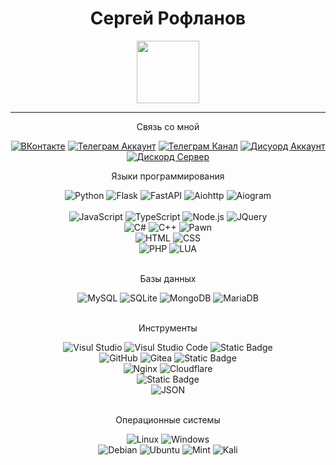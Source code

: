 <h1 align="center">Сергей Рофланов</h1>

<div id="header" align="center">
  <img src="https://stickerbase.ru/wp-content/uploads/2020/10/51563.png" width="100"/>
</div>
<hr>
<div id="badges1" align="center">
  <p>Связь со мной</p>
  <a href="https://vk.com/roflanovoff"><img alt="ВКонтакте" src="https://img.shields.io/badge/%D0%92%D0%9A%D0%BE%D0%BD%D1%82%D0%B0%D0%BA%D1%82%D0%B5-whiteblue?logo=VK&color=blue"></a>
  <a href="https://t.me/roflanovoff"><img alt="Телеграм Аккаунт" src="https://img.shields.io/badge/%D0%A2%D0%B5%D0%BB%D0%B5%D0%B3%D1%80%D0%B0%D0%BC-whiteblue?logo=telegram&logoColor=white&label=%D0%90%D0%BA%D0%BA%D0%B0%D1%83%D0%BD%D1%82&color=blue"></a>
  <a href="https://t.me/roflanov1"><img alt="Телеграм Канал" src="https://img.shields.io/badge/%D0%A2%D0%B5%D0%BB%D0%B5%D0%B3%D1%80%D0%B0%D0%BC-whiteblue?logo=telegram&logoColor=white&label=%D0%9A%D0%B0%D0%BD%D0%B0%D0%BB&color=blue"></a>
  <a href=""><img alt="Дисуорд Аккаунт" src="https://img.shields.io/badge/%D0%94%D0%B8%D1%81%D0%BA%D0%BE%D1%80%D0%B4-%237289da?logo=discord&logoColor=white&label=%D0%90%D0%BA%D0%BA%D0%B0%D1%83%D0%BD%D1%82&color=%237289da"></a>
  <a href=""><img alt="Дискорд Сервер" src="https://img.shields.io/badge/%D0%94%D0%B8%D1%81%D0%BA%D0%BE%D1%80%D0%B4-%237289da?logo=discord&logoColor=white&label=%D0%A1%D0%B5%D1%80%D0%B2%D0%B5%D1%80&color=%237289da"></a>
</div>

<div id="badges2" align="center">
  <p>Языки программирования</p>
  <img alt="Python" src="https://img.shields.io/badge/Python-%230048ba?logo=python&logoColor=white">
  <img alt="Flask" src="https://img.shields.io/badge/Flask-%23006dba?logo=flask&logoColor=white">
  <img alt="FastAPI" src="https://img.shields.io/badge/FastAPI-%23006dba?logo=fastapi&logoColor=white">
  <img alt="Aiohttp" src="https://img.shields.io/badge/Aiohttp-%23006dba?logo=aiohttp&logoColor=white">
  <img alt="Aiogram" src="https://img.shields.io/badge/Aiogram-%23006dba?logo=telegram&logoColor=white">
  <br>
  <br>
  <img alt="JavaScript" src="https://img.shields.io/badge/Javascript-F7DF1E?logo=javascript&logoColor=white">
  <img alt="TypeScript" src="https://img.shields.io/badge/Typescript-3178C6?logo=typescript&logoColor=white">
  <img alt="Node.js" src="https://img.shields.io/badge/Node.js-3178C69?logo=node.js&logoColor=white">
  <img alt="JQuery" src="https://img.shields.io/badge/JQuery-0769AD?logo=jquery&logoColor=white">
  <br>
  <img alt="C#" src="https://img.shields.io/badge/C%23-9900bf?logo=C%23&logoColor=white">
  <img alt="C++" src="https://img.shields.io/badge/C++-0036bf?logo=C%2B%2B&logoColor=white">
  <img alt="Pawn" src="https://img.shields.io/badge/Pawn-fad169?logo=pawn&logoColor=white">
  <br>
  <img alt="HTML" src="https://img.shields.io/badge/HTML-orange?logo=html5&logoColor=white">
  <img alt="CSS" src="https://img.shields.io/badge/CSS-006be5?logo=css3&logoColor=white">
  <br>
  <img alt="PHP" src="https://img.shields.io/badge/PHP-8669fa?logo=php&logoColor=white">
  <img alt="LUA" src="https://img.shields.io/badge/Lua-0036bf?logo=lua&logoColor=white">
  <br>
  <br>
  <p>Базы данных</p>
  <img alt="MySQL" src="https://img.shields.io/badge/MySQL-0059bf?logo=mysql&logoColor=white">
  <img alt="SQLite" src="https://img.shields.io/badge/SQLite-0070f0?logo=sqlite&logoColor=white">
  <img alt="MongoDB" src="https://img.shields.io/badge/MongoDB-009e4a?logo=mongodb&logoColor=white">
  <img alt="MariaDB" src="https://img.shields.io/badge/MariaDB-7f3500?logo=mariadb&logoColor=white">
  <br>
  <br>
  <p>Инструменты</p>
  <img alt="Visul Studio" src="https://img.shields.io/badge/Visual%20Studio-%235C2D91?logo=visualstudio&logoColor=white">
  <img alt="Visul Studio Code" src="https://img.shields.io/badge/Visual%20Studio%20Code-%23007ACC?logo=visualstudiocode&logoColor=white">
  <img alt="Static Badge" src="https://img.shields.io/badge/Sublime%20Text-%23FF9800?logo=sublimetext&logoColor=white">
  <br>
  <img alt="GitHub" src="https://img.shields.io/badge/GitHub-%23181717?logo=github&logoColor=white">
  <img alt="Gitea" src="https://img.shields.io/badge/Gitea-%23609926?logo=Gitea&logoColor=white">
  <img alt="Static Badge" src="https://img.shields.io/badge/Git-%23F05032?logo=Git&logoColor=white">
  <br>
  <img alt="Nginx" src="https://img.shields.io/badge/Nginx-darkgreen?logo=nginx&logoColor=white">
  <img alt="Cloudflare" src="https://img.shields.io/badge/Cloudflare-%23F38020?logo=cloudflare&logoColor=white">
  <br>
  <img alt="Static Badge" src="https://img.shields.io/badge/phpMyAdmin-%236C78AF?logo=phpMyAdmin&logoColor=white">
  <br>
  <img alt="JSON" src="https://img.shields.io/badge/JSON-%23000000?logo=json&logoColor=white">
  <br>
  <br>
  <p>Операционные системы</p>
  <img alt="Linux" src="https://img.shields.io/badge/Linux-black?logo=linux&logoColor=white">
  <img alt="Windows" src="https://img.shields.io/badge/Windows-%23007bd4?logo=windows10&logoColor=white">
  <br>
  <img alt="Debian" src="https://img.shields.io/badge/Debian-A81D33?logo=debian&logoColor=white">
  <img alt="Ubuntu" src="https://img.shields.io/badge/Ubuntu-E95420?logo=ubuntu&logoColor=white">
  <img alt="Mint" src="https://img.shields.io/badge/Mint-87CF3E?logo=linuxmint&logoColor=white">
  <img alt="Kali" src="https://img.shields.io/badge/Kali-3643bf?logo=kalilinux&logoColor=white">
</div>
